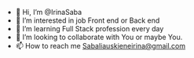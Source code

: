 - 👋 Hi, I’m @IrinaSaba
- 👀 I’m interested in job Front end or Back end
- 🌱 I’m learning Full Stack profession every day
- 💞️ I’m looking to collaborate with You or maybe You.
- 📫 How to reach me Sabaliauskieneirina@gmail.com

<!---
IrinaSaba/IrinaSaba is a ✨ special ✨ repository because its `README.md` (this file) appears on your GitHub profile.
You can click the Preview link to take a look at your changes.
--->
